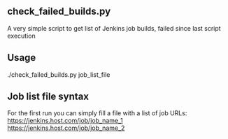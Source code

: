 ## check_failed_builds.py

A very simple script to get list of Jenkins job builds, failed since last script execution

## Usage

./check_failed_builds.py job_list_file

## Job list file syntax

For the first run you can simply fill a file with a list of job URLs:
https://jenkins.host.com/job/job_name_1
https://jenkins.host.com/job/job_name_2



